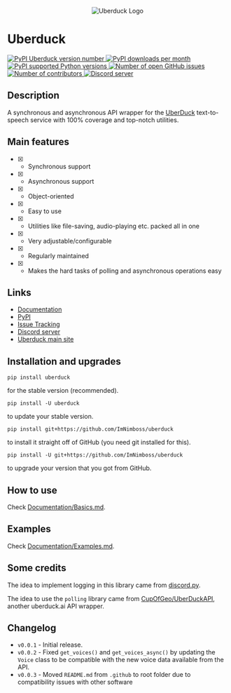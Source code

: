 <p align="center">
    <img src="https://raw.githubusercontent.com/ImNimboss/uberduck/main/.github/assets/uberduck-logo.png" alt="Uberduck Logo">
</p>

# Uberduck

<a href="https://pypi.org/project/uberduck" target="_blank" rel="noopener noreferrer">
    <img src="https://img.shields.io/pypi/v/uberduck.svg?color=9cf&logo=pypi" alt="PyPI Uberduck version number">
    <img src="https://img.shields.io/pypi/dm/uberduck?color=9cf&logo=pypi" alt="PyPI downloads per month">
    <img src="https://img.shields.io/pypi/pyversions/uberduck.svg?color=9cf&logo=pypi" alt="PyPI supported Python versions">
</a>
<a href="https://github.com/ImNimboss/uberduck/issues" target="_blank" rel="noopener noreferrer">
    <img src="https://img.shields.io/github/issues/ImNimboss/uberduck?color=9cf&logo=github" alt="Number of open GitHub issues">
</a>
<a href="https://github.com/ImNimboss/uberduck/contributors" target="_blank" rel="noopener noreferrer">
    <img src="https://img.shields.io/github/contributors/ImNimboss/uberduck?color=9cf&logo=github" alt="Number of contributors">
</a>
<a href="https://discord.gg/FcxqdJ7AQq" target="_blank" rel="noopener noreferrer">
    <img src="https://img.shields.io/discord/930791886522810399?color=9cf&logo=discord&label=discord" alt="Discord server">
</a>

## Description

A synchronous and asynchronous API wrapper for the [UberDuck](https://uberduck.ai) text-to-speech service with 100% coverage and top-notch utilities.

## Main features

- [x] - Synchronous support
- [x] - Asynchronous support
- [x] - Object-oriented
- [x] - Easy to use
- [x] - Utilities like file-saving, audio-playing etc. packed all in one
- [x] - Very adjustable/configurable
- [x] - Regularly maintained
- [x] - Makes the hard tasks of polling and asynchronous operations easy

## Links

* [Documentation](https://github.com/ImNimboss/uberduck/tree/main/Documentation)
* [PyPI](https://pypi.org/project/uberduck)
* [Issue Tracking](https://github.com/ImNimboss/uberduck/issues)
* [Discord server](https://discord.gg/FcxqdJ7AQq)
* [Uberduck main site](https://uberduck.ai)


## Installation and upgrades

```
pip install uberduck
```
for the stable version (recommended).

```
pip install -U uberduck
```
to update your stable version.

```
pip install git+https://github.com/ImNimboss/uberduck
```
to install it straight off of GitHub (you need git installed for this).

```
pip install -U git+https://github.com/ImNimboss/uberduck
```
to upgrade your version that you got from GitHub.

## How to use

Check [Documentation/Basics.md](https://github.com/ImNimboss/uberduck/blob/master/Documentation/Basics.md).

## Examples

Check [Documentation/Examples.md](https://github.com/ImNimboss/uberduck/blob/master/Documentation/Examples.md).

## Some credits

The idea to implement logging in this library came from [discord.py](https://github.com/Rapptz/discord.py).

The idea to use the `polling` library came from [CupOfGeo/UberDuckAPI](https://github.com/CupOfGeo/UberDuckAPI), another uberduck.ai API wrapper.

## Changelog

* `v0.0.1` - Initial release.
* `v0.0.2` - Fixed `get_voices()` and `get_voices_async()` by updating the `Voice` class to be compatible with the new voice data available from the API.
* `v0.0.3` - Moved `README.md` from `.github` to root folder due to compatibility issues with other software
